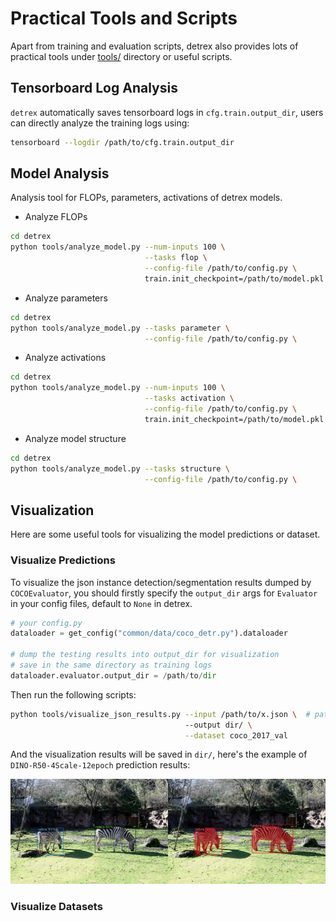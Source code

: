 # Practical Tools and Scripts
Apart from training and evaluation scripts, detrex also provides lots of practical tools under [tools/](https://github.com/IDEA-Research/detrex/tree/main/tools) directory or useful scripts.

## Tensorboard Log Analysis
`detrex` automatically saves tensorboard logs in `cfg.train.output_dir`, users can directly analyze the training logs using:

```bash
tensorboard --logdir /path/to/cfg.train.output_dir
```


## Model Analysis
Analysis tool for FLOPs, parameters, activations of detrex models.

- Analyze FLOPs

```bash
cd detrex
python tools/analyze_model.py --num-inputs 100 \
                              --tasks flop \
                              --config-file /path/to/config.py \
                              train.init_checkpoint=/path/to/model.pkl
```

- Analyze parameters

```bash
cd detrex
python tools/analyze_model.py --tasks parameter \
                              --config-file /path/to/config.py \
```

- Analyze activations

```bash
cd detrex
python tools/analyze_model.py --num-inputs 100 \
                              --tasks activation \
                              --config-file /path/to/config.py \
                              train.init_checkpoint=/path/to/model.pkl
```

- Analyze model structure

```bash
cd detrex
python tools/analyze_model.py --tasks structure \
                              --config-file /path/to/config.py \
```

## Visualization
Here are some useful tools for visualizing the model predictions or dataset.

### Visualize Predictions
To visualize the json instance detection/segmentation results dumped by `COCOEvaluator`, you should firstly specify the `output_dir` args for `Evaluator` in your config files, default to `None` in detrex.

```python
# your config.py
dataloader = get_config("common/data/coco_detr.py").dataloader

# dump the testing results into output_dir for visualization
# save in the same directory as training logs
dataloader.evaluator.output_dir = /path/to/dir
```

Then run the following scripts:
```bash
python tools/visualize_json_results.py --input /path/to/x.json \  # path to the saved testing results
                                       --output dir/ \
                                       --dataset coco_2017_val
```

And the visualization results will be saved in `dir/`, here's the example of `DINO-R50-4Scale-12epoch` prediction results:

![](./assets/dino_prediction_demo.jpg)

### Visualize Datasets
